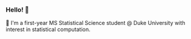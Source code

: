 ### Hello! 👋

🚀 I'm a first-year MS Statistical Science student @ Duke University with interest in statistical computation.
